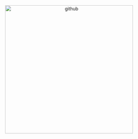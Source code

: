 <center>
 <img src="https://media.giphy.com/media/du3J3cXyzhj75IOgvA/giphy.gif" alt="github" width="400" height="400">
 </center>
<!--
**muskanrani/muskanrani** is a ✨ _special_ ✨ repository because its `README.md` (this file) appears on your GitHub profile.

Here are some ideas to get you started:

- 🔭 I’m currently working on ...
- 🌱 I’m currently learning ...
- 👯 I’m looking to collaborate on ...
- 🤔 I’m looking for help with ...
- 💬 Ask me about ...
- 📫 How to reach me: ...
- 😄 Pronouns: ...
- ⚡ Fun fact: ...
-->
